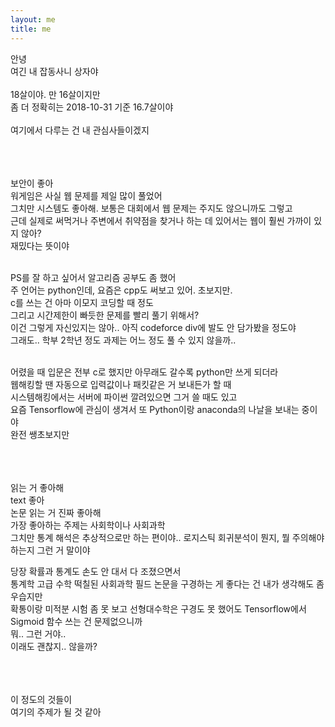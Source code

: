 ```yaml
---
layout: me
title: me
---
```


안녕 <br>
여긴 내 잡동사니 상자야 <br><br>
18살이야. 만 16살이지만 <br>
좀 더 정확히는  2018-10-31 기준 16.7살이야 <br><br>
여기에서 다루는 건 내 관심사들이겠지

<br><br><br>
보안이 좋아<br>
워게임은 사실 웹 문제를 제일 많이 풀었어<br>
그치만 시스템도 좋아해. 보통은 대회에서 웹 문제는 주지도 않으니까도 그렇고<br>
근데 실제로 써먹거나 주변에서 취약점을 찾거나 하는 데 있어서는 웹이 훨씬 가까이 있지 않아?<br>
재밌다는 뜻이야<br><br>

PS를 잘 하고 싶어서 알고리즘 공부도 좀 했어<br>
주 언어는 python인데, 요즘은 cpp도 써보고 있어. 초보지만.<br>
c를 쓰는 건 아마 이모지 코딩할 때 정도<br>
그리고 시간제한이 빠듯한 문제를 빨리 풀기 위해서?<br>
이건 그렇게 자신있지는 않아.. 아직 codeforce div에 발도 안 담가봤을 정도야<br>
그래도.. 학부 2학년 정도 과제는 어느 정도 풀 수 있지 않을까..<br><br>

어렸을 때 입문은 전부 c로 했지만 아무래도 갈수록 python만 쓰게 되더라<br>
웹해킹할 땐 자동으로 입력값이나 패킷같은 거 보내든가 할 때<br>
시스템해킹에서는 서버에 파이썬 깔려있으면 그거 쓸 때도 있고<br>
요즘 Tensorflow에 관심이 생겨서 또 Python이랑 anaconda의 나날을 보내는 중이야<br>
완전 쌩초보지만

<br><br><br>
읽는 거 좋아해<br>
text 좋아<br>
논문 읽는 거 진짜 좋아해<br>
가장 좋아하는 주제는 사회학이나 사회과학<br>
그치만 통계 해석은 추상적으로만 하는 편이야.. 로지스틱 회귀분석이 뭔지, 뭘 주의해야 하는지 그런 거 말이야

당장 확률과 통계도 손도 안 대서 다 조졌으면서<br>
통계학 고급 수학 떡칠된 사회과학 필드 논문을 구경하는 게 좋다는 건 내가 생각해도 좀 우습지만<br>
확통이랑 미적분 시험 좀 못 보고 선형대수학은 구경도 못 했어도 Tensorflow에서 Sigmoid 함수 쓰는 건 문제없으니까<br>
뭐.. 그런 거야.. <br>
이래도 괜찮지.. 않을까?

<br><br><br>
이 정도의 것들이<br>
여기의 주제가 될 것 같아
